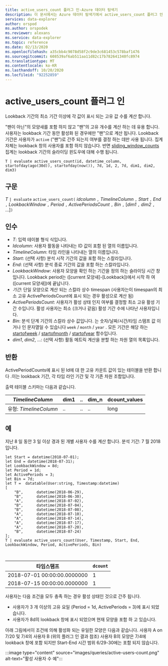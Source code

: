 ```yaml
---
title: active_users_count 플러그 인-Azure 데이터 탐색기
description: 이 문서에서는 Azure 데이터 탐색기에서 active_users_count 플러그 인을 설명 합니다.
services: data-explorer
author: orspod
ms.author: orspodek
ms.reviewer: alexans
ms.service: data-explorer
ms.topic: reference
ms.date: 02/13/2020
ms.openlocfilehash: a35cbb4c9078d58f2c9de3c681453c578baf1476
ms.sourcegitcommit: 608539af6ab511aa11d82c17b782641340fc8974
ms.translationtype: MT
ms.contentlocale: ko-KR
ms.lasthandoff: 10/20/2020
ms.locfileid: "92252859"
---
```

# <a name="active_users_count-plugin"></a>active_users_count 플러그 인

Lookback 기간의 최소 기간 이상에 각 값이 표시 되는 고유 값 수를 계산 합니다.

"팬이 아닌"의 모양새를 포함 하지 않고 "팬"의 고유 개수를 계산 하는 데 유용 합니다. 사용자는 lookback 기간 동안 활성화 된 경우에만 "팬"으로 계산 됩니다. Lookback 기간은 사용자가 `active` ("팬")로 간주 되는지 여부를 결정 하는 데만 사용 됩니다. 집계 자체는 lookback 창의 사용자를 포함 하지 않습니다. 반면 [sliding_window_counts](sliding-window-counts-plugin.md) 집계는 lookback 기간의 슬라이딩 윈도우에 대해 수행 됩니다.

```kusto
T | evaluate active_users_count(id, datetime_column, startofday(ago(30d)), startofday(now()), 7d, 1d, 2, 7d, dim1, dim2, dim3)
```

## <a name="syntax"></a>구문

*T* `| evaluate` `active_users_count(` *idcolumn* `,` *TimelineColumn* `,` *Start* `,` *End* `,` *LookbackWindow* `,` *Period* `,` *ActivePeriodsCount* `,` *Bin* `,` [*dim1* `,` *dim2* `,` ...]`)`

## <a name="arguments"></a>인수

* *T*: 입력 테이블 형식 식입니다.
* *Idcolumn*: 사용자 활동을 나타내는 ID 값이 포함 된 열의 이름입니다. 
* *TimelineColumn*: 타임 라인을 나타내는 열의 이름입니다.
* *Start*: (선택 사항) 분석 시작 기간의 값을 포함 하는 스칼라입니다.
* *End*: (선택 사항) 분석 종료 기간의 값을 포함 하는 스칼라입니다.
* *LookbackWindow*: 사용자 모양을 확인 하는 기간을 정의 하는 슬라이딩 시간 창입니다. Lookback period는 ([current 모양새]-[Lookback])에서 시작 하 여 ([current 모양새])에 끝납니다. 
* *기간*: 단일 모양으로 계산 되는 스칼라 상수 timespan (사용자는이 timespan의 최소 고유 ActivePeriodsCount에 표시 되는 경우 활성으로 계산 됨)
* *ActivePeriodsCount*: 사용자가 활성 상태 인지 여부를 결정할 최소 고유 활성 기간 수입니다. 활성 사용자는 최소 (크거나 같음) 활성 기간 수에 나타난 사용자입니다.
* *Bin*: 분석 단계 기간의 스칼라 상수 값입니다. 는 숫자/날짜/시간/타임 스탬프 값 이거나 인 문자열일 수 있습니다 `week` / `month` / `year` . 모든 기간은 해당 하는 [startofweek](startofweekfunction.md) / [startofmonth](startofmonthfunction.md) / [startofyear](startofyearfunction.md) 함수입니다.
* *dim1*, *dim2*, ...: (선택 사항) 활동 메트릭 계산을 분할 하는 차원 열의 목록입니다.

## <a name="returns"></a>반환

ActivePeriodCounts에 표시 된 Id에 대 한 고유 카운트 값이 있는 테이블을 반환 합니다 .이는 lookback 기간, 각 타임 라인 기간 및 각 기존 차원 조합입니다.

출력 테이블 스키마는 다음과 같습니다.

|*TimelineColumn*|dim1|..|dim_n|dcount_values|
|---|---|---|---|---|
|유형: *TimelineColumn*|..|..|..|long|


## <a name="examples"></a>예

지난 8 일 동안 3 일 이상 경과 된 개별 사용자 수를 계산 합니다. 분석 기간: 7 월 2018입니다.

```kusto
let Start = datetime(2018-07-01);
let End = datetime(2018-07-31);
let LookbackWindow = 8d;
let Period = 1d;
let ActivePeriods = 3;
let Bin = 7d; 
let T =  datatable(User:string, Timestamp:datetime)
[
    "B",      datetime(2018-06-29),
    "B",      datetime(2018-06-30),
    "A",      datetime(2018-07-02),
    "B",      datetime(2018-07-04),
    "B",      datetime(2018-07-08),
    "A",      datetime(2018-07-10),
    "A",      datetime(2018-07-14),
    "A",      datetime(2018-07-17),
    "A",      datetime(2018-07-20),
    "B",      datetime(2018-07-24)
]; 
T | evaluate active_users_count(User, Timestamp, Start, End, LookbackWindow, Period, ActivePeriods, Bin)



```

|타임스탬프|`dcount`|
|---|---|
|2018-07-01 00:00:00.0000000|1|
|2018-07-15 00:00:00.0000000|1|

사용자는 다음 조건을 모두 충족 하는 경우 활성 상태인 것으로 간주 됩니다. 
* 사용자가 3 개 이상의 고유 요일 (Period = 1d, ActivePeriods = 3)에 표시 되었습니다.
* 사용자가 8d의 lookback 창에 표시 되었으며 현재 모양을 포함 하 고 있습니다.

아래 그림에서이 조건에 의해 활성화 되는 유일한 모양은 다음과 같습니다. 사용자 A on 7/20 및 7/4의 사용자 B (위의 플러그 인 결과 참조) 사용자 B의 모양은 7/4에 lookback 창에 포함 되지만 Start-End 시간 범위 6/29-30에는 포함 되지 않습니다. 

:::image type="content" source="images/queries/active-users-count.png" alt-text="활성 사용자 수 예":::
